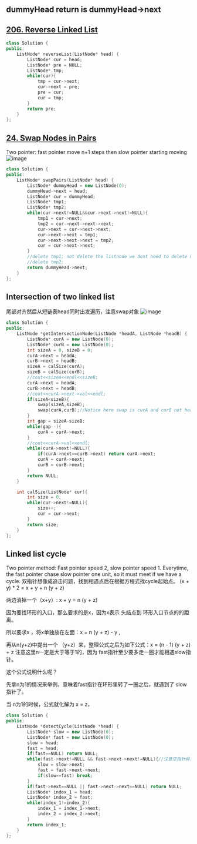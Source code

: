 ## **dummyHead return is dummyHead->next**

## [206. Reverse Linked List](https://leetcode.cn/problems/reverse-linked-list/description/)

```cpp
class Solution {
public:
    ListNode* reverseList(ListNode* head) {
        ListNode* cur = head;
        ListNode* pre = NULL;
        ListNode* tmp;
        while(cur){
            tmp = cur->next;
            cur->next = pre;
            pre = cur;
            cur = tmp;
        }
        return pre;
    }
};
```

## [24. Swap Nodes in Pairs](https://leetcode.cn/problems/swap-nodes-in-pairs/)
Two pointer: fast pointer move n+1 steps then slow pointer starting moving
![image](https://github.com/YunfanLing/YunfanLing.github.io/assets/102476857/9019c4d3-c355-47a2-b9b0-9b26fb49cdba)

```CPP
class Solution {
public:
    ListNode* swapPairs(ListNode* head) {
        ListNode* dummyHead = new ListNode(0);
        dummyHead->next = head;
        ListNode* cur = dummyHead;
        ListNode* tmp1;
        ListNode* tmp2;
        while(cur->next!=NULL&&cur->next->next!=NULL){
            tmp1 = cur->next;
            tmp2 = cur->next->next->next;
            cur->next = cur->next->next;
            cur->next->next = tmp1;
            cur->next->next->next = tmp2;
            cur = cur->next->next;
        }
        //delete tmp1; not delete the listnode we dont need to delete node here
        //delete tmp2;
        return dummyHead->next;
    }
};
```
## Intersection of two linked list
尾部对齐然后从短链表head同时出发遍历，注意swap对象
![image](https://github.com/YunfanLing/YunfanLing.github.io/assets/102476857/d6c4d5d6-7b5e-4a32-b23e-ea43ad4d8608)

```CPP
class Solution {
public:
    ListNode *getIntersectionNode(ListNode *headA, ListNode *headB) {
        ListNode* curA = new ListNode(0);
        ListNode* curB = new ListNode(0);
        int sizeA = 0, sizeB = 0;
        curA->next = headA;
        curB->next = headB;
        sizeA = calSize(curA);
        sizeB = calSize(curB);
        //cout<<sizeA<<endl<<sizeB;
        curA->next = headA;
        curB->next = headB;
        //cout<<curA->next->val<<endl;  
        if(sizeA<sizeB){
            swap(sizeA,sizeB);
            swap(curA,curB);//Notice here swap is curA and curB not headA headB. change headA headB wouldnt change what curA and curB point to.
        }
        int gap = sizeA-sizeB;
        while(gap--){
            curA = curA->next;
        }
        //cout<<curA->val<<endl;
        while(curA->next!=NULL){
            if(curA->next==curB->next) return curA->next;
            curA = curA->next;
            curB = curB->next;
        }
        return NULL;
    }

    int calSize(ListNode* cur){
        int size = 0;
        while(cur->next!=NULL){
            size++;
            cur = cur->next;
        }
        return size;
    }
};
```

## Linked list cycle
Two pointer method: Fast pointer speed 2, slow pointer speed 1. Everytime, the fast pointer chase slow pointer one unit, so it must meet if we have a cycle.
双指针想像成追击问题，找到相遇点后在根据方程式找cycle起始点。
(x + y) * 2 = x + y + n (y + z)

两边消掉一个（x+y）: x + y = n (y + z)

因为要找环形的入口，那么要求的是x，因为x表示 头结点到 环形入口节点的的距离。

所以要求x ，将x单独放在左面：x = n (y + z) - y ,

再从n(y+z)中提出一个 （y+z）来，整理公式之后为如下公式：x = (n - 1) (y + z) + z 注意这里n一定是大于等于1的，因为 fast指针至少要多走一圈才能相遇slow指针。

这个公式说明什么呢？

先拿n为1的情况来举例，意味着fast指针在环形里转了一圈之后，就遇到了 slow指针了。

当 n为1的时候，公式就化解为 x = z，
```cpp
class Solution {
public:
    ListNode *detectCycle(ListNode *head) {
        ListNode* slow = new ListNode(0);
        ListNode* fast = new ListNode(0);
        slow = head;
        fast = head;
        if(fast==NULL) return NULL;
        while(fast->next!=NULL && fast->next->next!=NULL){//注意空指针异常
            slow = slow->next;
            fast = fast->next->next;
            if(slow==fast) break;
        }
        if(fast->next==NULL || fast->next->next==NULL) return NULL;
        ListNode* index_1 = head;
        ListNode* index_2 = fast;
        while(index_1!=index_2){
            index_1 = index_1->next;
            index_2 = index_2->next;
        }
        return index_1;
    }
};
```
